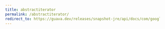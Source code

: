 ```yaml
---
title: abstractiterator
permalink: /abstractiterator/
redirect_to: https://guava.dev/releases/snapshot-jre/api/docs/com/google/common/collect/AbstractIterator.html
---
```

